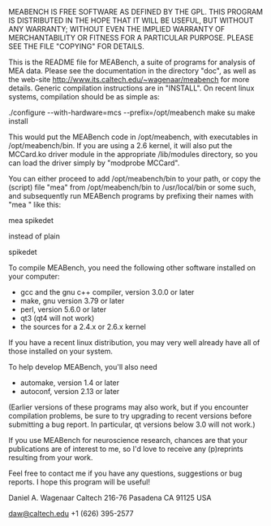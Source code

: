 MEABENCH IS FREE SOFTWARE AS DEFINED BY THE GPL. THIS PROGRAM IS
DISTRIBUTED IN THE HOPE THAT IT WILL BE USEFUL, BUT WITHOUT ANY
WARRANTY; WITHOUT EVEN THE IMPLIED WARRANTY OF MERCHANTABILITY OR
FITNESS FOR A PARTICULAR PURPOSE. PLEASE SEE THE FILE "COPYING" FOR
DETAILS.

This is the README file for MEABench, a suite of programs for analysis
of MEA data. Please see the documentation in the directory "doc", as
well as the web-site http://www.its.caltech.edu/~wagenaar/meabench for
more details. Generic compilation instructions are in "INSTALL". On
recent linux systems, compilation should be as simple as:

  ./configure --with-hardware=mcs --prefix=/opt/meabench
  make
  su
  <type your root password>
  make install

This would put the MEABench code in /opt/meabench, with executables in
/opt/meabench/bin. If you are using a 2.6 kernel, it will also put the
MCCard.ko driver module in the appropriate /lib/modules directory, so
you can load the driver simply by "modprobe MCCard".

You can either proceed to add /opt/meabench/bin to your path, or copy
the (script) file "mea" from /opt/meabench/bin to /usr/local/bin or
some such, and subsequently run MEABench programs by prefixing their
names with "mea " like this:

  mea spikedet

instead of plain

  spikedet

To compile MEABench, you need the following other software installed
on your computer:

  - gcc and the gnu c++ compiler, version 3.0.0 or later
  - make, gnu version 3.79 or later
  - perl, version 5.6.0 or later
  - qt3 (qt4 will not work)
  - the sources for a 2.4.x or 2.6.x kernel

If you have a recent linux distribution, you may
very well already have all of those installed on your system.

To help develop MEABench, you'll also need

  - automake, version 1.4 or later
  - autoconf, version 2.13 or later

(Earlier versions of these programs may also work, but if you
encounter compilation problems, be sure to try upgrading to recent
versions before submitting a bug report. In particular, qt versions
below 3.0 will not work.)

If you use MEABench for neuroscience research, chances are that your
publications are of interest to me, so I'd love to receive any
(p)reprints resulting from your work.

Feel free to contact me if you have any questions, suggestions or bug
reports. I hope this program will be useful!

  Daniel A. Wagenaar
  Caltech 216-76
  Pasadena CA 91125
  USA

  daw@caltech.edu
  +1 (626) 395-2577
